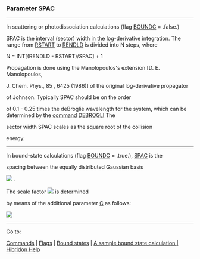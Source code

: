 
###   Parameter SPAC


------------------------------


In scattering or photodissociation calculations (flag  [BOUNDC](bound.html)   = .false.)

SPAC is the interval (sector) width in the log-derivative integration.  The range from  [RSTART](rendld.html)   to  [RENDLD](rendld.html)   is divided into  N  steps, where


N = INT[(RENDLD - RSTART)/SPAC]  + 1


Propagation is done using the Manolopoulos's extension [D. E. Manolopoulos,

J. Chem. Phys.,  85 , 6425 (1986)] of the original log-derivative propagator

of Johnson.  Typically SPAC should be on the order

of 0.1 - 0.25 times the deBroglie wavelength for the system, which can be determined by the  [command](commands.html)    [DEBROGLI](debrogli.html)   The

sector width SPAC scales as the square root of the collision

energy.


------------------------------


In bound-state calculations (flag  [BOUNDC](bound.html)   = .true.),  [SPAC](bound.html)   is the

spacing between the equally distributed Gaussian basis


![](distrgaussian.gif)  .


The scale factor  ![](alph12.gif)  is determined

by means of the additional parameter  [C](bound.html)   as follows:


![](alphadef.gif)


------------------------------


Go to:


[Commands](commands.html)   |  [Flags](flags.html)   |  [Bound states](boundstates.html)   |  [A sample bound state calculation |](bound.ex.html) [Hibridon Help](hibhelp.html)
